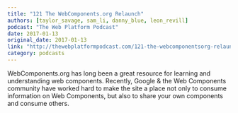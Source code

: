 ```yaml
---
title: "121 The WebComponents.org Relaunch"
authors: [taylor_savage, sam_li, danny_blue, leon_revill]
podcast: "The Web Platform Podcast"
date: 2017-01-13
original_date: 2017-01-13
link: "http://thewebplatformpodcast.com/121-the-webcomponentsorg-relaunch"
category: podcasts
---
```


WebComponents.org has long been a great resource for learning and understanding web components. Recently, Google & the Web Components community have worked hard to make the site a place not only to consume information on Web Components, but also to share your own components and consume others.